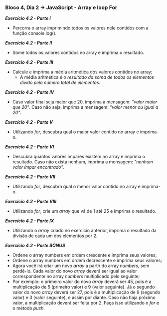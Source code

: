 ### Bloco 4, Dia 2 -> JavaScript - Array e loop For

_**Exercício 4.2 - Parte I**_
 - Percorra o array imprimindo todos os valores nele contidos com a função console.log().

_**Exercício 4.2 - Parte II**_
 - Some todos os valores contidos no array e imprima o resultado.

_**Exercício 4.2 - Parte III**_
 - Calcule e imprima a média aritmética dos valores contidos no array;
    - A média aritmética é _o resultado da soma de todos os elementos divido pelo número total de elementos_.

_**Exercício 4.2 - Parte IV**_
 - Caso valor final seja maior que 20, imprima a mensagem: _"valor maior que 20"_. Caso não seja, imprima a mensagem: _"valor menor ou igual a 20"_.

_**Exercício 4.2 - Parte V**_
 - Utilizando _for_, descubra qual o maior valor contido no array e imprima-o.

_**Exercício 4.2 - Parte VI**_
 - Descubra quantos valores ímpares existem no array e imprima o resultado. Caso não exista nenhum, imprima a mensagem: _"nenhum valor ímpar encontrado"_.

_**Exercício 4.2 - Parte VII**_
 - Utilizando _for_, descubra qual o menor valor contido no array e imprima-o.

_**Exercício 4.2 - Parte VIII**_
 - Utilizando _for_, crie um _array_ que vá de 1 até 25 e imprima o resultado.

_**Exercício 4.2 - Parte IX**_
 - Utilizando o _array_ criado no exercício anterior, imprima o resultado da divisão de cada um dos elementos por 2.

_**Exercício 4.2 - Parte BÔNUS**_
 - Ordene o array numbers em ordem crescente e imprima seus valores;
 - Ordene o array numbers em ordem decrescente e imprima seus valores;
 - Agora você irá criar um novo _array_ a partir do array _numbers_, sem perdê-lo. Cada valor do novo _array_ deverá ser igual ao valor correspondente no array _numbers_ multiplicado pelo seguinte;
 - Por exemplo: o primeiro valor do novo _array_ deverá ser 45, pois é a multiplicação de 5 (primeiro valor) e 9 (valor seguinte). Já o segundo valor do novo _array_ deverá ser 27, pois é a multiplicação de 9 (segundo valor) e 3 (valor seguinte), e assim por diante. Caso não haja próximo valor, a multiplicação deverá ser feita por 2. Faça isso utilizando o _for_ e o método _push_.
